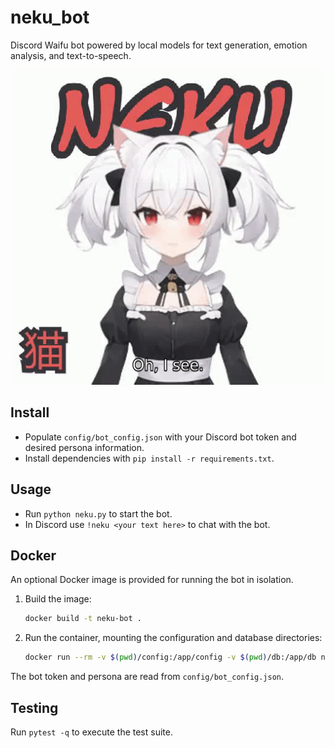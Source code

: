 # neku_bot
Discord Waifu bot powered by local models for text generation, emotion analysis, and text-to-speech.

![NEKU](https://raw.githubusercontent.com/atorsvn/neku_bot/main/neku.gif)

## Install
* Populate `config/bot_config.json` with your Discord bot token and desired persona information.
* Install dependencies with `pip install -r requirements.txt`.
## Usage
* Run `python neku.py` to start the bot.
* In Discord use `!neku <your text here>` to chat with the bot.

## Docker

An optional Docker image is provided for running the bot in isolation.

1. Build the image:
   ```bash
   docker build -t neku-bot .
   ```
2. Run the container, mounting the configuration and database directories:
   ```bash
   docker run --rm -v $(pwd)/config:/app/config -v $(pwd)/db:/app/db neku-bot
   ```

The bot token and persona are read from `config/bot_config.json`.

## Testing

Run `pytest -q` to execute the test suite.
